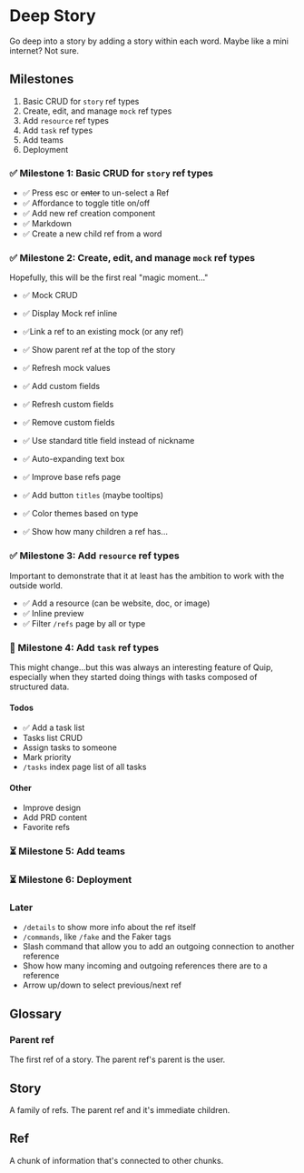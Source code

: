 # Deep Story

Go deep into a story by adding a story within each word. Maybe like a mini internet? Not sure.

## Milestones

1. Basic CRUD for `story` ref types
2. Create, edit, and manage `mock` ref types
3. Add `resource` ref types
4. Add `task` ref types
5. Add teams
6. Deployment

### ✅ Milestone 1: Basic CRUD for `story` ref types

- ✅ Press esc or ~~enter~~ to un-select a Ref
- ✅ Affordance to toggle title on/off
- ✅ Add new ref creation component
- ✅ Markdown
- ✅ Create a new child ref from a word

### ✅ Milestone 2: Create, edit, and manage `mock` ref types

Hopefully, this will be the first real "magic moment..."

- ✅ Mock CRUD
- ✅ Display Mock ref inline
- ✅Link a ref to an existing mock (or any ref)
- ✅ Show parent ref at the top of the story
- ✅ Refresh mock values
- ✅ Add custom fields
- ✅ Refresh custom fields
- ✅ Remove custom fields
- ✅ Use standard title field instead of nickname

- ✅ Auto-expanding text box
- ✅ Improve base refs page
- ✅ Add button `titles` (maybe tooltips)
- ✅ Color themes based on type
- ✅ Show how many children a ref has...

### ✅ Milestone 3: Add `resource` ref types

Important to demonstrate that it at least has the ambition to work with the outside world.

- ✅ Add a resource (can be website, doc, or image)
- ✅ Inline preview
- ✅ Filter `/refs` page by all or type

### 🚧 Milestone 4: Add `task` ref types

This might change...but this was always an interesting feature of Quip, especially when they started doing things with tasks composed of structured data.

#### Todos

- ✅ Add a task list
- Tasks list CRUD
- Assign tasks to someone
- Mark priority
- `/tasks` index page list of all tasks

#### Other

- Improve design
- Add PRD content
- Favorite refs

### ⏳ Milestone 5: Add teams

### ⏳ Milestone 6: Deployment

### Later

- `/details` to show more info about the ref itself
- `/commands`, like `/fake` and the Faker tags
- Slash command that allow you to add an outgoing connection to another reference
- Show how many incoming and outgoing references there are to a reference
- Arrow up/down to select previous/next ref

## Glossary

### Parent ref

The first ref of a story. The parent ref's parent is the user.

## Story

A family of refs. The parent ref and it's immediate children.

## Ref

A chunk of information that's connected to other chunks.
